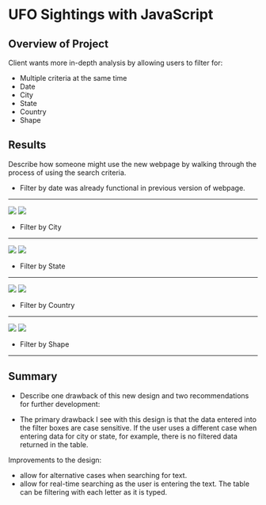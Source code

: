 # UFO Sightings with JavaScript

## Overview of Project

Client wants more in-depth analysis by allowing users to filter for:

- Multiple criteria at the same time
- Date
- City
- State
- Country
- Shape


## Results
Describe how someone might use the new webpage by walking through the process of using the search criteria.

- Filter by date was already functional in previous version of webpage.
-----

![](C:\Users\johno\OneDrive\Data_Bootcamp\09_AdvancedDataStorage\02_Challenge\Resources\june_stats.PNG) ![](C:\Users\johno\OneDrive\Data_Bootcamp\09_AdvancedDataStorage\02_Challenge\Resources\dec_stats.PNG)
- Filter by City
-----

![](C:\Users\johno\OneDrive\Data_Bootcamp\09_AdvancedDataStorage\02_Challenge\Resources\june_stats.PNG) ![](C:\Users\johno\OneDrive\Data_Bootcamp\09_AdvancedDataStorage\02_Challenge\Resources\dec_stats.PNG)
- Filter by State
-----

![](C:\Users\johno\OneDrive\Data_Bootcamp\09_AdvancedDataStorage\02_Challenge\Resources\june_stats.PNG) ![](C:\Users\johno\OneDrive\Data_Bootcamp\09_AdvancedDataStorage\02_Challenge\Resources\dec_stats.PNG)
- Filter by Country
-----

![](C:\Users\johno\OneDrive\Data_Bootcamp\09_AdvancedDataStorage\02_Challenge\Resources\june_stats.PNG) ![](C:\Users\johno\OneDrive\Data_Bootcamp\09_AdvancedDataStorage\02_Challenge\Resources\dec_stats.PNG)
- Filter by Shape
-----


## Summary

- Describe one drawback of this new design and two recommendations for further development:

- The primary drawback I see with this design is that the data entered into the filter boxes are case sensitive. If the user uses a different case when entering data for city or state, for example, there is no filtered data returned in the table.

Improvements to the design:
- allow for alternative cases when searching for text.
- allow for real-time searching as the user is entering the text. The table can be filtering with each letter as it is typed.